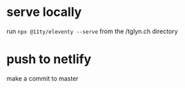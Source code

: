 # serve locally
run `npx @11ty/eleventy --serve` from the /tglyn.ch directory

# push to netlify
make a commit to master
